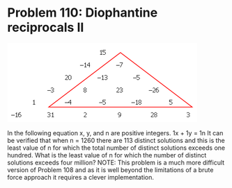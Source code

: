 # Problem 110: Diophantine reciprocals II

![p110](img/110.gif)

In the following equation x, y, and n are positive integers. 1x + 1y =
1n It can be verified that when n = 1260 there are 113 distinct
solutions and this is the least value of n for which the total number of
distinct solutions exceeds one hundred. What is the least value of n for
which the number of distinct solutions exceeds four million? NOTE: This
problem is a much more difficult version of Problem 108 and as it is
well beyond the limitations of a brute force approach it requires a
clever implementation.